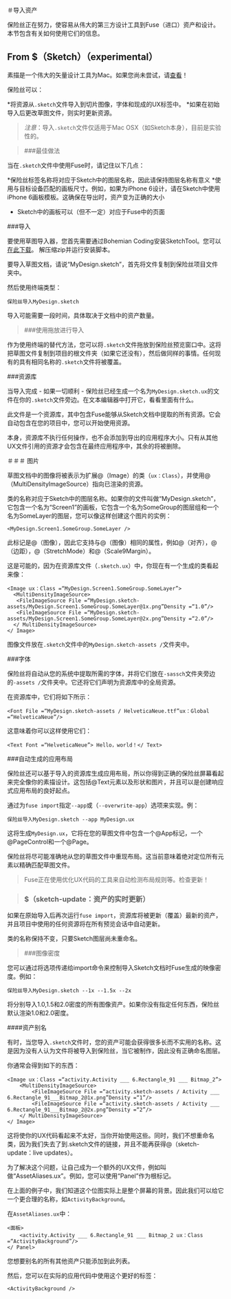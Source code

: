 ＃导入资产

保险丝正在努力，使容易从伟大的第三方设计工具到Fuse（进口）资产和设计。本节包含有关如何使用它们的信息。

## From $（Sketch）（experimental）

素描是一个伟大的矢量设计工具为Mac。如果您尚未尝试，请<a href="https://www.sketchapp.com">查看</a>！

保险丝可以：

*将资源从`.sketch`文件导入到切片图像，字体和现成的UX标签中。
*如果在初始导入后更改草图文件，则实时更新资源。


> *注意*：导入`.sketch`文件仅适用于Mac OSX（如Sketch本身），目前是实验性的。

> ###最佳做法

当在`.sketch`文件中使用Fuse时，请记住以下几点：


*保险丝标签名称将对应于Sketch中的图层名称，因此请保持图层名称有意义
*使用与目标设备匹配的画板尺寸。例如，如果为iPhone 6设计，请在Sketch中使用iPhone 6画板模板。这确保在导出时，资产变为正确的大小
* Sk​​etch中的画板可以（但不一定）对应于Fuse中的页面


###导入

要使用草图导入器，您首先需要通过Bohemian Coding安装SketchTool。您可以<a href="https://bohemiancoding.com/sketch/tool/">在此下载</a>。
解压缩zip并运行安装脚本。

要导入草图文档，请说“MyDesign.sketch”，首先将文件复制到保险丝项目文件夹中。

然后使用终端类型：

	保险丝导入MyDesign.sketch

导入可能需要一段时间，具体取决于文档中的资产数量。

> ###使用拖放进行导入

作为使用终端的替代方法，您可以将`.sketch`文件拖放到保险丝预览窗口中。这将把草图文件复制到项目的根文件夹（如果它还没有），然后做同样的事情。任何现有的具有相同名称的`.sketch`文件将被覆盖。

###资源库 

当导入完成 - 如果一切顺利 - 保险丝已经生成一个名为`MyDesign.sketch.ux`的文件在你的`.sketch`文件旁边。在文本编辑器中打开它，看看里面有什么。

此文件是一个资源库，其中包含Fuse能够从Sketch文档中提取的所有资源。它会自动包含在您的项目中，您可以开始使用资源。

本身，资源库不执行任何操作，也不会添加到导出的应用程序大小。只有从其他UX文件引用的资源才会包含在最终应用程序中，其余的将被删除。


＃＃＃ 图片

草图文档中的图像将被表示为扩展@（Image）的类（`ux：Class`），并使用@（MultiDensityImageSource）指向已渲染的资源。

类的名称对应于Sketch中的图层名称。如果你的文件叫做“MyDesign.sketch”，它包含一个名为“Screen1”的画板，它包含一个名为SomeGroup的图层组和一个名为SomeLayer的图层，您可以像这样创建这个图片的实例：

	<MyDesign.Screen1.SomeGroup.SomeLayer />

此标记是@（图像），因此它支持与@（图像）相同的属性，例如@（对齐），@（边距），@（StretchMode）和@（Scale9Margin）。

这是可能的，因为在资源库文件（`.sketch.ux`）中，你现在有一个生成的类看起来像：

	<Image ux：Class =“MyDesign.Screen1.SomeGroup.SomeLayer”>
	  <MultiDensityImageSource>
	   <FileImageSource File =“MyDesign.sketch-assets/MyDesign.Screen1.SomeGroup.SomeLayer@1x.png”Density =“1.0”/>
	   <FileImageSource File =“MyDesign.sketch-assets/MyDesign.Screen1.SomeGroup.SomeLayer@2x.png”Density =“2.0”/>
	  </ MultiDensityImageSource>
	</ Image>

图像文件放在`.sketch`文件中的`MyDesign.sketch-assets /`文件夹中。

###字体

保险丝将自动从您的系统中提取所需的字体，并将它们放在`-sassch`文件夹旁边的`-assets /`文件夹中。它还将它们声明为资源库中的全局资源。

在资源库中，它们将如下所示：

	<Font File =“MyDesign.sketch-assets / HelveticaNeue.ttf”ux：Global =“HelveticaNeue”/>

这意味着你可以这样使用它们：

	<Text Font =“HelveticaNeue”> Hello，world！</ Text>



###自动生成的应用布局

保险丝还可以基于导入的资源库生成应用布局，所以你得到正确的保险丝屏幕看起来完全像你的素描设计。这包括@Text元素以及形状和图片，并且可以是创建响应式应用布局的良好起点。

通过为`fuse import`指定`--app`或（`--overwrite-app`）选项来实现。例：

	保险丝导入MyDesign.sketch --app MyDesign.ux

这将生成`MyDesign.ux`，它将在您的草图文件中包含一个@App标记，一个@PageControl和一个@Page。

保险丝将尽可能准确地从您的草图文件中重现布局。这当前意味着绝对定位所有元素以精确匹配草图文件。

> Fuse正在使用优化UX代码的工具来自动检测布局规则等。检查更新！

> ### $（sketch-update：资产的实时更新）

如果在原始导入后再次运行`fuse import`，资源库将被更新（覆盖）最新的资产，并且项目中使用的任何资源将在所有预览会话中自动更新。

类的名称保持不变，只要Sketch图层尚未重命名。

> ###图像密度

您可以通过将选项传递给import命令来控制导入Sketch文档时Fuse生成的映像密度。例如：

	保险丝导入MyDesign.sketch --1x --1.5x --2x

将分别导入1.0,1.5和2.0密度的所有图像资产。如果你没有指定任何东西，保险丝默认渲染1.0和2.0密度。

####资产别名

有时，当您导入`.sketch`文件时，您的资产可能会获得很多长而不实用的名称。这是因为没有人认为文件将被导入到保险丝，当它被制作，因此没有正确命名图层。

你通常会得到如下的东西：

	<Image ux：Class =“activity.Activity ___ 6.Rectangle_91 ___ Bitmap_2”>
		<MultiDensityImageSource>
			<FileImageSource File =“activity.sketch-assets / Activity ___ 6.Rectangle_91___Bitmap_2@1x.png”Density =“1”/>
			<FileImageSource File =“activity.sketch-assets / Activity ___ 6.Rectangle_91___Bitmap_2@2x.png”Density =“2”/>
		</ MultiDensityImageSource>
	</ Image>

这将使你的UX代码看起来不太好，当你开始使用这些。同时，我们不想重命名类，因为我们失去了到.sketch文件的链接，并且不能再获得@（sketch-update：live updates）。

为了解决这个问题，让自己成为一个额外的UX文件，例如叫做“AssetAliases.ux”。例如，您可以使用“Panel”作为根标记。

在上面的例子中，我们知道这个位图实际上是整个屏幕的背景。因此我们可以给它一个更合理的名称，如`ActivityBackground`。

在`AssetAliases.ux`中：

	<面板>
		<activity.Activity ___ 6.Rectangle_91 ___ Bitmap_2 ux：Class =“ActivityBackground”/>
	</ Panel>

您想要别名的所有其他资产只能添加到此列表。

然后，您可以在实际的应用代码中使用这个更好的标签：

	<ActivityBackground />

